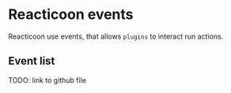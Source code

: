 # Reacticoon events

Reacticoon use events, that allows `plugins` to interact run actions.

## Event list

TODO: link to github file
